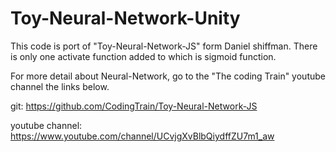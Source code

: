 # Toy-Neural-Network-Unity

This code is port of "Toy-Neural-Network-JS" form Daniel shiffman.
There is only one activate function added to which is sigmoid function.

For more detail about Neural-Network, go to the "The coding Train" youtube channel the links below.

git:
https://github.com/CodingTrain/Toy-Neural-Network-JS

youtube channel:
https://www.youtube.com/channel/UCvjgXvBlbQiydffZU7m1_aw
